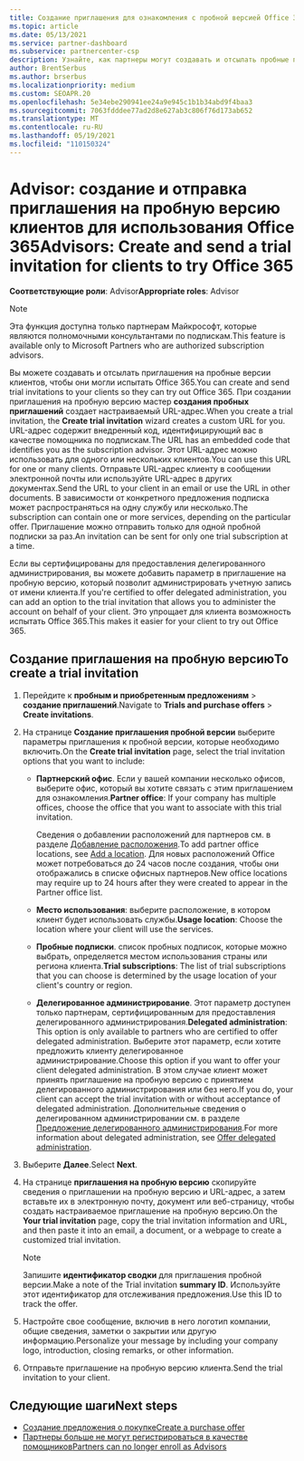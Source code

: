 ```yaml
---
title: Создание приглашения для ознакомления с пробной версией Office 365
ms.topic: article
ms.date: 05/13/2021
ms.service: partner-dashboard
ms.subservice: partnercenter-csp
description: Узнайте, как партнеры могут создавать и отсылать пробные приглашения для своих клиентов, чтобы опробовать Office 365. Партнеры в целом являются полномочными консультантами по подпискам.
author: BrentSerbus
ms.author: brserbus
ms.localizationpriority: medium
ms.custom: SEOAPR.20
ms.openlocfilehash: 5e34ebe290941ee24a9e945c1b1b34abd9f4baa3
ms.sourcegitcommit: 7063fdddee77ad2d8e627ab3c806f76d173ab652
ms.translationtype: MT
ms.contentlocale: ru-RU
ms.lasthandoff: 05/19/2021
ms.locfileid: "110150324"
---
```

# <a name="advisors-create-and-send-a-trial-invitation-for-clients-to-try-office-365"></a><span data-ttu-id="26ef0-104">Advisor: создание и отправка приглашения на пробную версию клиентов для использования Office 365</span><span class="sxs-lookup"><span data-stu-id="26ef0-104">Advisors: Create and send a trial invitation for clients to try Office 365</span></span>


<span data-ttu-id="26ef0-105">**Соответствующие роли**: Advisor</span><span class="sxs-lookup"><span data-stu-id="26ef0-105">**Appropriate roles**: Advisor</span></span>

> [!NOTE]
> <span data-ttu-id="26ef0-106">Эта функция доступна только партнерам Майкрософт, которые являются полномочными консультантами по подпискам.</span><span class="sxs-lookup"><span data-stu-id="26ef0-106">This feature is available only to Microsoft Partners who are authorized subscription advisors.</span></span>

<span data-ttu-id="26ef0-107">Вы можете создавать и отсылать приглашения на пробные версии клиентов, чтобы они могли испытать Office 365.</span><span class="sxs-lookup"><span data-stu-id="26ef0-107">You can create and send trial invitations to your clients so they can try out Office 365.</span></span> <span data-ttu-id="26ef0-108">При создании приглашения на пробную версию мастер **создания пробных приглашений** создает настраиваемый URL-адрес.</span><span class="sxs-lookup"><span data-stu-id="26ef0-108">When you create a trial invitation, the **Create trial invitation** wizard creates a custom URL for you.</span></span> <span data-ttu-id="26ef0-109">URL-адрес содержит внедренный код, идентифицирующий вас в качестве помощника по подпискам.</span><span class="sxs-lookup"><span data-stu-id="26ef0-109">The URL has an embedded code that identifies you as the subscription advisor.</span></span> <span data-ttu-id="26ef0-110">Этот URL-адрес можно использовать для одного или нескольких клиентов.</span><span class="sxs-lookup"><span data-stu-id="26ef0-110">You can use this URL for one or many clients.</span></span> <span data-ttu-id="26ef0-111">Отправьте URL-адрес клиенту в сообщении электронной почты или используйте URL-адрес в других документах.</span><span class="sxs-lookup"><span data-stu-id="26ef0-111">Send the URL to your client in an email or use the URL in other documents.</span></span> <span data-ttu-id="26ef0-112">В зависимости от конкретного предложения подписка может распространяться на одну службу или несколько.</span><span class="sxs-lookup"><span data-stu-id="26ef0-112">The subscription can contain one or more services, depending on the particular offer.</span></span> <span data-ttu-id="26ef0-113">Приглашение можно отправить только для одной пробной подписки за раз.</span><span class="sxs-lookup"><span data-stu-id="26ef0-113">An invitation can be sent for only one trial subscription at a time.</span></span>

<span data-ttu-id="26ef0-114">Если вы сертифицированы для предоставления делегированного администрирования, вы можете добавить параметр в приглашение на пробную версию, который позволит администрировать учетную запись от имени клиента.</span><span class="sxs-lookup"><span data-stu-id="26ef0-114">If you're certified to offer delegated administration, you can add an option to the trial invitation that allows you to administer the account on behalf of your client.</span></span> <span data-ttu-id="26ef0-115">Это упрощает для клиента возможность испытать Office 365.</span><span class="sxs-lookup"><span data-stu-id="26ef0-115">This makes it easier for your client to try out Office 365.</span></span>

## <a name="to-create-a-trial-invitation"></a><span data-ttu-id="26ef0-116">Создание приглашения на пробную версию</span><span class="sxs-lookup"><span data-stu-id="26ef0-116">To create a trial invitation</span></span>

1. <span data-ttu-id="26ef0-117">Перейдите к **пробным и приобретенным предложениям**  >  **создание приглашений**.</span><span class="sxs-lookup"><span data-stu-id="26ef0-117">Navigate to **Trials and purchase offers** > **Create invitations**.</span></span>

2. <span data-ttu-id="26ef0-118">На странице **Создание приглашения пробной версии** выберите параметры приглашения к пробной версии, которые необходимо включить.</span><span class="sxs-lookup"><span data-stu-id="26ef0-118">On the **Create trial invitation** page, select the trial invitation options that you want to include:</span></span>

    - <span data-ttu-id="26ef0-119">**Партнерский офис**. Если у вашей компании несколько офисов, выберите офис, который вы хотите связать с этим приглашением для ознакомления.</span><span class="sxs-lookup"><span data-stu-id="26ef0-119">**Partner office**: If your company has multiple offices, choose the office that you want to associate with this trial invitation.</span></span>

        <span data-ttu-id="26ef0-120">Сведения о добавлении расположений для партнеров см. в разделе [Добавление расположения](manage-locations.md).</span><span class="sxs-lookup"><span data-stu-id="26ef0-120">To add partner office locations, see [Add a location](manage-locations.md).</span></span> <span data-ttu-id="26ef0-121">Для новых расположений Office может потребоваться до 24 часов после создания, чтобы они отображались в списке офисных партнеров.</span><span class="sxs-lookup"><span data-stu-id="26ef0-121">New office locations may require up to 24 hours after they were created to appear in the Partner office list.</span></span>

    - <span data-ttu-id="26ef0-122">**Место использования**: выберите расположение, в котором клиент будет использовать службы.</span><span class="sxs-lookup"><span data-stu-id="26ef0-122">**Usage location**: Choose the location where your client will use the services.</span></span>
    - <span data-ttu-id="26ef0-123">**Пробные подписки**. список пробных подписок, которые можно выбрать, определяется местом использования страны или региона клиента.</span><span class="sxs-lookup"><span data-stu-id="26ef0-123">**Trial subscriptions**: The list of trial subscriptions that you can choose is determined by the usage location of your client's country or region.</span></span>
    - <span data-ttu-id="26ef0-124">**Делегированное администрирование**. Этот параметр доступен только партнерам, сертифицированным для предоставления делегированного администрирования.</span><span class="sxs-lookup"><span data-stu-id="26ef0-124">**Delegated administration**: This option is only available to partners who are certified to offer delegated administration.</span></span> <span data-ttu-id="26ef0-125">Выберите этот параметр, если хотите предложить клиенту делегированное администрирование.</span><span class="sxs-lookup"><span data-stu-id="26ef0-125">Choose this option if you want to offer your client delegated administration.</span></span> <span data-ttu-id="26ef0-126">В этом случае клиент может принять приглашение на пробную версию с принятием делегированного администрирования или без него.</span><span class="sxs-lookup"><span data-stu-id="26ef0-126">If you do, your client can accept the trial invitation with or without acceptance of delegated administration.</span></span> <span data-ttu-id="26ef0-127">Дополнительные сведения о делегированном администрировании см. в разделе [Предложение делегированного администрирования](customers-revoke-admin-privileges.md).</span><span class="sxs-lookup"><span data-stu-id="26ef0-127">For more information about delegated administration, see [Offer delegated administration](customers-revoke-admin-privileges.md).</span></span>

3. <span data-ttu-id="26ef0-128">Выберите **Далее**.</span><span class="sxs-lookup"><span data-stu-id="26ef0-128">Select **Next**.</span></span>

4. <span data-ttu-id="26ef0-129">На странице **приглашения на пробную версию** скопируйте сведения о приглашении на пробную версию и URL-адрес, а затем вставьте их в электронную почту, документ или веб-страницу, чтобы создать настраиваемое приглашение на пробную версию.</span><span class="sxs-lookup"><span data-stu-id="26ef0-129">On the **Your trial invitation** page, copy the trial invitation information and URL, and then paste it into an email, a document, or a webpage to create a customized trial invitation.</span></span>

    > [!NOTE]
    > <span data-ttu-id="26ef0-130">Запишите **идентификатор сводки** для приглашения пробной версии.</span><span class="sxs-lookup"><span data-stu-id="26ef0-130">Make a note of the Trial invitation **summary ID**.</span></span> <span data-ttu-id="26ef0-131">Используйте этот идентификатор для отслеживания предложения.</span><span class="sxs-lookup"><span data-stu-id="26ef0-131">Use this ID to track the offer.</span></span>

5. <span data-ttu-id="26ef0-132">Настройте свое сообщение, включив в него логотип компании, общие сведения, заметки о закрытии или другую информацию.</span><span class="sxs-lookup"><span data-stu-id="26ef0-132">Personalize your message by including your company logo, introduction, closing remarks, or other information.</span></span>

6. <span data-ttu-id="26ef0-133">Отправьте приглашение на пробную версию клиента.</span><span class="sxs-lookup"><span data-stu-id="26ef0-133">Send the trial invitation to your client.</span></span>

## <a name="next-steps"></a><span data-ttu-id="26ef0-134">Следующие шаги</span><span class="sxs-lookup"><span data-stu-id="26ef0-134">Next steps</span></span>

- [<span data-ttu-id="26ef0-135">Создание предложения о покупке</span><span class="sxs-lookup"><span data-stu-id="26ef0-135">Create a purchase offer</span></span>](advisor-create-a-purchase-offer.md)
- [<span data-ttu-id="26ef0-136">Партнеры больше не могут регистрироваться в качестве помощников</span><span class="sxs-lookup"><span data-stu-id="26ef0-136">Partners can no longer enroll as Advisors</span></span>](advisors-no-csp.md)
